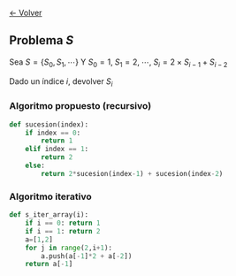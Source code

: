 [<- Volver](../AnalisisAlgoritmos.md)
## Problema *S*

Sea $S = \{ S_0, S_1, \cdots \}$
Y $S_0 = 1, \; S_1=2, \; \cdots , \; S_i=2 \times S_{i-1} + S_{i-2}$

Dado un índice *i*, devolver $S_i$

### Algoritmo propuesto (recursivo)

```python
def sucesion(index):
	if index == 0:
		return 1
	elif index == 1:
		return 2
	else:
		return 2*sucesion(index-1) + sucesion(index-2)
```

### Algoritmo iterativo

```python
def s_iter_array(i):
	if i == 0: return 1
	if i == 1: return 2
	a=[1,2]
	for j in range(2,i+1):
		a.push(a[-1]*2 + a[-2])
	return a[-1]
```